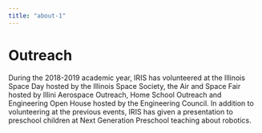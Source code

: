 ```yaml
---
title: "about-1"
---
```


# Outreach

During the 2018-2019 academic year, IRIS has volunteered at the Illinois Space Day hosted by the Illinois Space Society, the Air and Space Fair hosted by Illini Aerospace Outreach, Home School Outreach and Engineering Open House hosted by the Engineering Council. In addition to volunteering at the previous events, IRIS has given a presentation to preschool children at Next Generation Preschool teaching about robotics.
